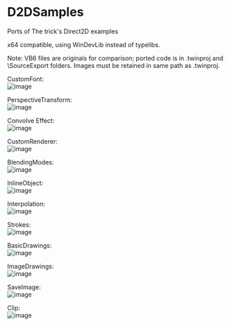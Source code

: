# D2DSamples
Ports of The trick's Direct2D examples

x64 compatible, using WinDevLib instead of typelibs.

Note: VB6 files are originals for comparison; ported code is in .twinproj and \SourceExport folders. Images must be retained in same path as .twinproj.


CustomFont:\
![image](https://github.com/fafalone/D2DSamples/assets/7834493/ab9bfec5-bed9-4224-a338-07a50e6bf11d)


PerspectiveTransform:\
![image](https://github.com/fafalone/D2DSamples/assets/7834493/c652220d-64f2-4e90-b03b-cdfd6e0372b9)


Convolve Effect:\
![image](https://github.com/fafalone/D2DSamples/assets/7834493/9eedc5a1-b424-42da-a8cc-e40ee65a2029)

CustomRenderer:\
![image](https://github.com/fafalone/D2DSamples/assets/7834493/f6809f89-a991-4870-b75c-814fa519cc1e)

BlendingModes:\
![image](https://github.com/fafalone/D2DSamples/assets/7834493/ca7e60da-c095-44ac-b9ba-1c0620ba0d6c)

InlineObject:\
![image](https://github.com/fafalone/D2DSamples/assets/7834493/32884aec-83be-477a-af99-b3296747ebb7)

Interpolation:\
![image](https://github.com/fafalone/D2DSamples/assets/7834493/7629b54d-c8f5-4176-9523-061eac5b7208)

Strokes:\
![image](https://github.com/fafalone/D2DSamples/assets/7834493/3f711647-1920-4e8e-9114-28de6b318f02)

BasicDrawings:\
![image](https://github.com/fafalone/D2DSamples/assets/7834493/9e0a2bd6-7fd0-4cb7-8307-f108d9cc1606)

ImageDrawings:\
![image](https://github.com/fafalone/D2DSamples/assets/7834493/8bc725f6-d659-4dd1-8196-6a422533860f)

SaveImage:\
![image](https://github.com/fafalone/D2DSamples/assets/7834493/dc2d9dbc-f5cf-483f-bb1a-7d56e73e70c0)

Clip:\
![image](https://github.com/fafalone/D2DSamples/assets/7834493/45d2c16f-8e36-4753-be0a-750881ba173a)
